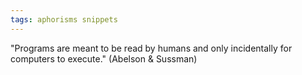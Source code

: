 ```yaml
---
tags: aphorisms snippets
---
```


"Programs are meant to be read by humans and only incidentally for computers to execute." (Abelson & Sussman)
